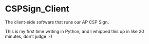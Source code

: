 # CSPSign_Client
The client-side software that runs our AP CSP Sign.

This is my first time writing in Python, and I whipped this up in like 20 minutes, don't judge :-)